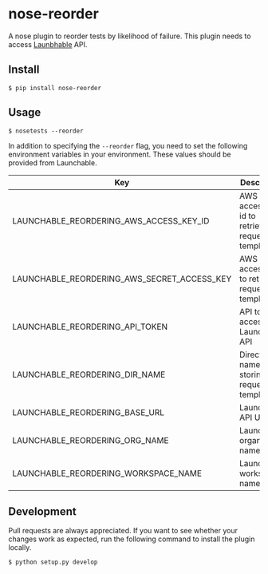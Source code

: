 # nose-reorder
A nose plugin to reorder tests by likelihood of failure. This plugin needs to access [Launbhable](https://www.launchableinc.com/) API. 

## Install

```
$ pip install nose-reorder
```

## Usage

```
$ nosetests --reorder
```
In addition to specifying the `--reorder` flag, you need to set the following environment variables in your environment. These values should be provided from Launchable.

|  Key  |  Description  |
| ---- | ---- |
|  LAUNCHABLE_REORDERING_AWS_ACCESS_KEY_ID  |  AWS access key id to retrieve a request template file |
|  LAUNCHABLE_REORDERING_AWS_SECRET_ACCESS_KEY  |  AWS secret access key to retrieve a request template file |
|  LAUNCHABLE_REORDERING_API_TOKEN  |  API token to access Launchable API |
|  LAUNCHABLE_REORDERING_DIR_NAME  |  Directory name storing a request template file |
|  LAUNCHABLE_REORDERING_BASE_URL  |  Launchable API URL |
|  LAUNCHABLE_REORDERING_ORG_NAME  |  Launchable organization name |
|  LAUNCHABLE_REORDERING_WORKSPACE_NAME  |  Launchable workspace name |

## Development
Pull requests are always appreciated. If you want to see whether your changes work as expected,  run the following command to install the plugin locally.

```bash
$ python setup.py develop
``` 
